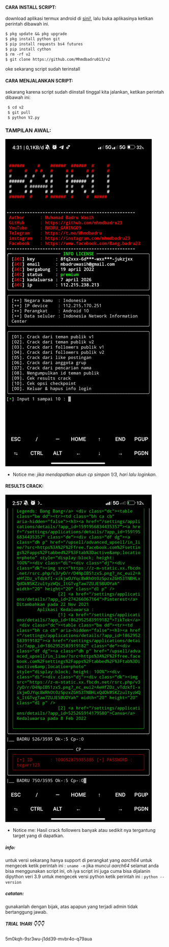 
#### CARA INSTALL SCRIPT:
 download aplikasi termux android di [sini!](https://f-droid.org/repo/com.termux_117.apk), lalu buka aplikasinya ketikan perintah dibawah ini.
 ```
 $ pkg update && pkg upgrade
 $ pkg install python git
 $ pip install requests bs4 futures
 $ pip install cython
 $ rm -rf v2
 $ git clone https://github.com/Mhmdbadru013/v2
 ```
 oke sekarang script sudah terinstall
#### CARA MENJALANKAN SCRIPT:
 sekarang karena script sudah diinstall tinggal kita jalankan, ketikan perintah dibawah ini:
 ```
  $ cd v2
  $ git pull
  $ python V2.py
 ```
### TAMPILAN AWAL:
![template_s](https://github.com/Mhmdbadru013/v2/blob/main/Data/Screenshot_2022-04-22-04-31-34-154_com.termux.jpg)
 
* Notice me: *jika mendapatkan akun cp simpan 1/3, hari lalu loginkan.*

#### RESULTS CRACK:
![template_s](https://github.com/Mhmdbadru013/v2/blob/main/Data/Screenshot_2022-04-22-02-57-12-696_com.termux.jpg)
* Notice me: Hasil crack followers banyak atau sedikit nya tergantung target yang di dapatkan.

##### info:
 untuk versi sekarang hanya support di perangkat yang *aarch64* untuk mengecek
 ketik perintah ini : ```uname -m``` jika muncul *aarch64* selamat anda bisa menggunakan script ini,
 oh iya script ini juga cuma bisa dijalanin dipython veri 3.9 untuk mengecek versi python
 ketik perintah ini : ```python --version```

##### catatan:
 gunakanlah dengan bijak, atas apapun yang terjadi admin tidak bertanggung jawab.

##### TRIAL 1HARI 👇👇👇
5m0kqh-9sr3wu-j1dd39-mvbr4o-q79aua
